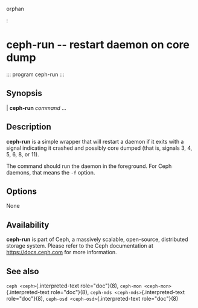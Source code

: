 orphan

:   

# ceph-run \-- restart daemon on core dump

::: program
ceph-run
:::

## Synopsis

| **ceph-run** *command* \...

## Description

**ceph-run** is a simple wrapper that will restart a daemon if it exits
with a signal indicating it crashed and possibly core dumped (that is,
signals 3, 4, 5, 6, 8, or 11).

The command should run the daemon in the foreground. For Ceph daemons,
that means the `-f` option.

## Options

None

## Availability

**ceph-run** is part of Ceph, a massively scalable, open-source,
distributed storage system. Please refer to the Ceph documentation at
<https://docs.ceph.com> for more information.

## See also

`ceph <ceph>`{.interpreted-text role="doc"}(8),
`ceph-mon <ceph-mon>`{.interpreted-text role="doc"}(8),
`ceph-mds <ceph-mds>`{.interpreted-text role="doc"}(8),
`ceph-osd <ceph-osd>`{.interpreted-text role="doc"}(8)
